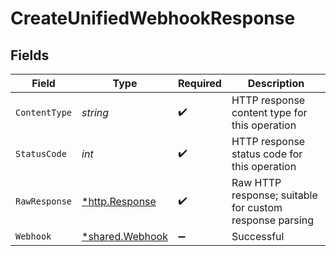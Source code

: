# CreateUnifiedWebhookResponse


## Fields

| Field                                                    | Type                                                     | Required                                                 | Description                                              |
| -------------------------------------------------------- | -------------------------------------------------------- | -------------------------------------------------------- | -------------------------------------------------------- |
| `ContentType`                                            | *string*                                                 | :heavy_check_mark:                                       | HTTP response content type for this operation            |
| `StatusCode`                                             | *int*                                                    | :heavy_check_mark:                                       | HTTP response status code for this operation             |
| `RawResponse`                                            | [*http.Response](https://pkg.go.dev/net/http#Response)   | :heavy_check_mark:                                       | Raw HTTP response; suitable for custom response parsing  |
| `Webhook`                                                | [*shared.Webhook](../../../pkg/models/shared/webhook.md) | :heavy_minus_sign:                                       | Successful                                               |